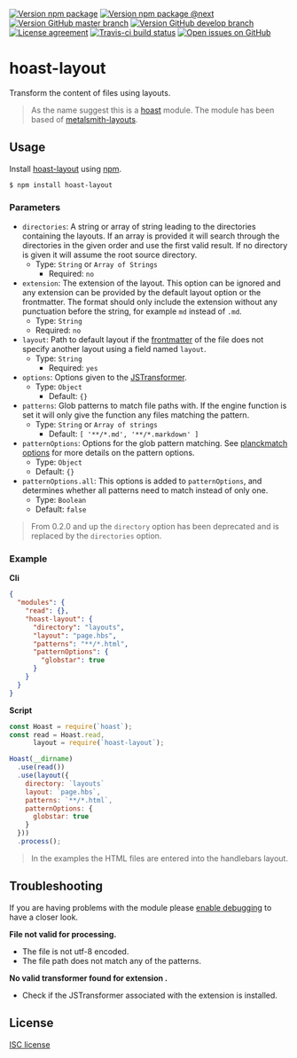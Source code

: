 [![Version npm package](https://img.shields.io/npm/v/hoast-layout.svg?label=npm&style=flat-square)](https://npmjs.com/package/hoast-layout)
[![Version npm package @next](https://img.shields.io/npm/v/hoast-layout/next.svg?label=npm/next&style=flat-square)](https://npmjs.com/package/hoast-layout/v/next)
[![Version GitHub master branch](https://img.shields.io/github/package-json/v/hoast/hoast-layout.svg?label=github&style=flat-square)](https://github.com/hoast/hoast-layout#readme)
[![Version GitHub develop branch](https://img.shields.io/github/package-json/v/hoast/hoast-layout/develop.svg?label=github/develop&style=flat-square)](https://github.com/hoast/hoast-layout/tree/develop#readme)
[![License agreement](https://img.shields.io/github/license/hoast/hoast-layout.svg?style=flat-square)](https://github.com/hoast/hoast-layout/blob/master/LICENSE)
[![Travis-ci build status](https://img.shields.io/travis-ci/hoast/hoast-layout.svg?label=travis&branch=master&style=flat-square)](https://travis-ci.org/hoast/hoast-layout)
[![Open issues on GitHub](https://img.shields.io/github/issues/hoast/hoast-layout.svg?style=flat-square)](https://github.com/hoast/hoast-layout/issues)

# hoast-layout

Transform the content of files using layouts.

> As the name suggest this is a [hoast](https://github.com/hoast/hoast#readme) module. The module has been based of [metalsmith-layouts](https://github.com/metalsmith/metalsmith-layouts#readme).

## Usage

Install [hoast-layout](https://npmjs.com/package/hoast-layout) using [npm](https://npmjs.com).

```
$ npm install hoast-layout
```

### Parameters

* `directories`: A string or array of string leading to the directories containing the layouts. If an array is provided it will search through the directories in the given order and use the first valid result. If no directory is given it will assume the root source directory.
  * Type: `String` or `Array of Strings`
	* Required: `no`
* `extension`: The extension of the layout. This option can be ignored and any extension can be provided by the default layout option or the frontmatter. The format should only include the extension without any punctuation before the string, for example `md` instead of `.md`.
  * Type: `String`
  * Required: `no`
* `layout`: Path to default layout if the [frontmatter](https://github.com/hoast/hoast-frontmatter#readme) of the file does not specify another layout using a field named `layout`.
  * Type: `String`
	* Required: `yes`
* `options`: Options given to the [JSTransformer](https://github.com/jstransformers/jstransformer#readme).
  * Type: `Object`
	* Default: `{}`
* `patterns`: Glob patterns to match file paths with. If the engine function is set it will only give the function any files matching the pattern.
  * Type: `String` or `Array of strings`
	* Default: `[ '**/*.md', '**/*.markdown' ]`
* `patternOptions`: Options for the glob pattern matching. See [planckmatch options](https://github.com/redkenrok/node-planckmatch#options) for more details on the pattern options.
  * Type: `Object`
  * Default: `{}`
* `patternOptions.all`: This options is added to `patternOptions`, and determines whether all patterns need to match instead of only one.
  * Type: `Boolean`
  * Default: `false`

> From 0.2.0 and up the `directory` option has been deprecated and is replaced by the `directories` option.

### Example

**Cli**

```json
{
  "modules": {
    "read": {},
    "hoast-layout": {
      "directory": "layouts",
      "layout": "page.hbs",
      "patterns": "**/*.html",
      "patternOptions": {
        "globstar": true
      }
    }
  }
}
```

**Script**

```javascript
const Hoast = require(`hoast`);
const read = Hoast.read,
      layout = require(`hoast-layout`);

Hoast(__dirname)
  .use(read())
  .use(layout({
    directory: `layouts`
    layout: `page.hbs`,
    patterns: `**/*.html`,
    patternOptions: {
      globstar: true
    }
  }))
  .process();
```

> In the examples the HTML files are entered into the handlebars layout.

## Troubleshooting

If you are having problems with the module please [enable debugging](https://github.com/hoast/hoast#debugging) to have a closer look.

**File not valid for processing.**
* The file is not utf-8 encoded.
* The file path does not match any of the patterns.

**No valid transformer found for extension <extension>.**
* Check if the JSTransformer associated with the extension is installed.

## License

[ISC license](https://github.com/hoast/hoast-layout/blob/master/LICENSE)